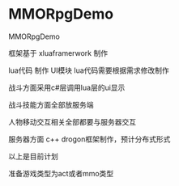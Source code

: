 # MMORpgDemo
 MMORpgDemo

框架基于 xluaframerwork 制作

lua代码 制作 UI模块 lua代码需要根据需求修改制作

战斗方面采用c#层调用lua层的ui显示

战斗技能方面全部放服务端

人物移动交互相关全部都要与服务器交互

服务器方面 c++ drogon框架制作，预计分布式形式

以上是目前计划

准备游戏类型为act或者mmo类型
